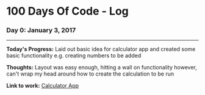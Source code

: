 # 100 Days Of Code - Log

### Day 0: January 3, 2017
---
**Today's Progress:** Laid out basic idea for calculator app and created some basic functionality e.g. creating numbers to be added

**Thoughts:** Layout was easy enough, hitting a wall on functionality however, can't wrap my head around how to create the calculation to be run

**Link to work:** [Calculator App](http://codepen.io/Hourglassdev/pen/oBNoye)
